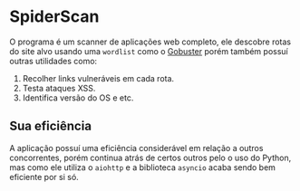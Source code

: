 # SpiderScan

O programa é um scanner de aplicações web completo, ele descobre rotas do site alvo usando uma `wordlist` como o [Gobuster](https://github.com/OJ/gobuster) porém também possuí outras utilidades como: 

1. Recolher links vulneráveis em cada rota.
2. Testa ataques XSS.
3. Identifica versão do OS e etc.

## Sua eficiência

A aplicação possuí uma eficiência considerável em relação a outros concorrentes, porém continua atrás de certos outros pelo o uso do Python, mas como ele utiliza o `aiohttp` e a biblioteca `asyncio` acaba sendo bem eficiente por si só.